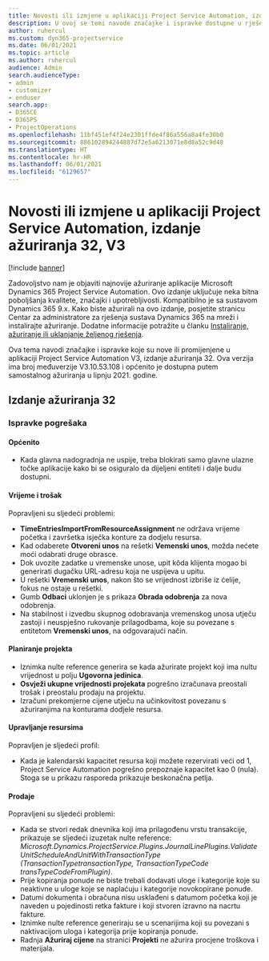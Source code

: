 ```yaml
---
title: Novosti ili izmjene u aplikaciji Project Service Automation, izdanje ažuriranja 32, V3
description: U ovoj se temi navode značajke i ispravke dostupne u rješenju Project Service Automation, izdanje ažuriranja 32, V3.
author: ruhercul
ms.custom: dyn365-projectservice
ms.date: 06/01/2021
ms.topic: article
ms.author: ruhercul
audience: Admin
search.audienceType:
- admin
- customizer
- enduser
search.app:
- D365CE
- D365PS
- ProjectOperations
ms.openlocfilehash: 11bf451ef4f24e2301ffde4f86a556a8a4fe30b0
ms.sourcegitcommit: 886102894244887d72e5a6213071e8d8a52c9d48
ms.translationtype: HT
ms.contentlocale: hr-HR
ms.lasthandoff: 06/01/2021
ms.locfileid: "6129657"
---
```

# <a name="whats-new-or-changed-in-project-service-automation-update-release-32-v3"></a>Novosti ili izmjene u aplikaciji Project Service Automation, izdanje ažuriranja 32, V3

[!include [banner](../includes/psa-now-project-operations.md)]

Zadovoljstvo nam je objaviti najnovije ažuriranje aplikacije Microsoft Dynamics 365 Project Service Automation. Ovo izdanje uključuje neka bitna poboljšanja kvalitete, značajki i upotrebljivosti. Kompatibilno je sa sustavom Dynamics 365 9.x. Kako biste ažurirali na ovo izdanje, posjetite stranicu Centar za administratore za rješenja sustava Dynamics 365 na mreži i instalirajte ažuriranje. Dodatne informacije potražite u članku [Instaliranje, ažuriranje ili uklanjanje željenog rješenja](/power-platform/admin/install-remove-preferred-solution).

Ova tema navodi značajke i ispravke koje su nove ili promijenjene u aplikaciji Project Service Automation V3, izdanje ažuriranja 32. Ova verzija ima broj međuverzije V3.10.53.108 i općenito je dostupna putem samostalnog ažuriranja u lipnju 2021. godine.

## <a name="update-release-32"></a>Izdanje ažuriranja 32

### <a name="bug-fixes"></a>Ispravke pogrešaka

#### <a name="general"></a>Općenito

- Kada glavna nadogradnja ne uspije, treba blokirati samo glavne ulazne točke aplikacije kako bi se osiguralo da dijeljeni entiteti i dalje budu dostupni.

#### <a name="time-and-expense"></a>Vrijeme i trošak

Popravljeni su sljedeći problemi:

- **TimeEntriesImportFromResourceAssignment** ne održava vrijeme početka i završetka isječka konture za dodjelu resursa.
- Kad odaberete **Otvoreni unos** na rešetki **Vemenski unos**, možda nećete moći odabrati druge obrasce.
- Dok uvozite zadatke u vremenske unose, upit kôda klijenta mogao bi generirati dugačku URL-adresu koja ne uspijeva u upitu.
- U rešetki **Vremenski unos**, nakon što se vrijednost izbriše iz ćelije, fokus ne ostaje u rešetki.
- Gumb **Odbaci** uklonjen je s prikaza **Obrada odobrenja** za nova odobrenja.
- Na stabilnost i izvedbu skupnog odobravanja vremenskog unosa utječu zastoji i neuspješno rukovanje prilagodbama, koje su povezane s entitetom **Vremenski unos**, na odgovarajući način.

#### <a name="project-planning"></a>Planiranje projekta

- Iznimka nulte reference generira se kada ažurirate projekt koji ima nultu vrijednost u polju **Ugovorna jedinica**.
- **Osvježi ukupne vrijednosti projekata** pogrešno izračunava preostali trošak i preostalu prodaju na projektu.
- Izračuni prekomjerne cijene utječu na učinkovitost povezanu s ažuriranjima na konturama dodjele resursa.

#### <a name="resource-management"></a>Upravljanje resursima

Popravljen je sljedeći profil:

- Kada je kalendarski kapacitet resursa koji možete rezervirati veći od 1, Project Service Automation pogrešno prepoznaje kapacitet kao 0 (nula). Stoga se u prikazu rasporeda prikazuje beskonačna petlja.

#### <a name="sales"></a>Prodaje

Popravljeni su sljedeći problemi:

- Kada se stvori redak dnevnika koji ima prilagođenu vrstu transakcije, prikazuje se sljedeći izuzetak nulte reference: *Microsoft.Dynamics.ProjectService.Plugins.JournalLinePlugins.ValidateUnitScheduleAndUnitWithTransactionType (TransactionTypetransactionType, TransactionTypeCode transTypeCodeFromPlugin)*.
- Prije kopiranja ponude ne biste trebali dodavati uloge i kategorije koje su neaktivne u uloge koje se naplaćuju i kategorije novokopirane ponude.
- Datumi dokumenta i obračuna nisu usklađeni s datumom početka koji je naveden u pojedinosti retka fakture i koji stvoren izravno na nacrtu fakture.
- Iznimke nulte reference generiraju se u scenarijima koji su povezani s naktivacijom uloga i kategorija prije kopiranja ponude.
- Radnja **Ažuriraj cijene** na stranici **Projekti** ne ažurira procjene troškova i materijala.
